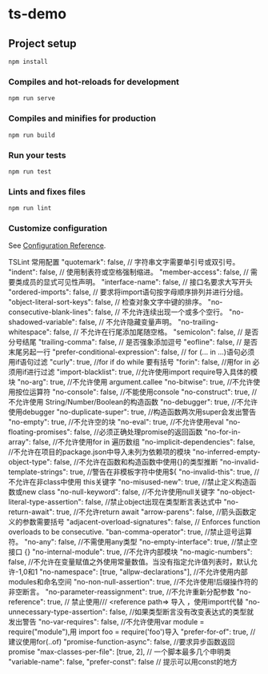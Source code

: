 # ts-demo

## Project setup
```
npm install
```

### Compiles and hot-reloads for development
```
npm run serve
```

### Compiles and minifies for production
```
npm run build
```

### Run your tests
```
npm run test
```

### Lints and fixes files
```
npm run lint
```

### Customize configuration
See [Configuration Reference](https://cli.vuejs.org/config/).


TSLint 常用配置
"quotemark": false, // 字符串文字需要单引号或双引号。
"indent": false, // 使用制表符或空格强制缩进。
"member-access": false, // 需要类成员的显式可见性声明。
"interface-name": false, // 接口名要求大写开头
"ordered-imports": false, // 要求将import语句按字母顺序排列并进行分组。
"object-literal-sort-keys": false, // 检查对象文字中键的排序。
"no-consecutive-blank-lines": false, // 不允许连续出现一个或多个空行。
"no-shadowed-variable": false, // 不允许隐藏变量声明。
"no-trailing-whitespace": false, // 不允许在行尾添加尾随空格。
"semicolon": false, // 是否分号结尾
"trailing-comma": false, // 是否强象添加逗号
"eofline": false, // 是否末尾另起一行
"prefer-conditional-expression": false, // for (... in ...)语句必须用if语句过滤
"curly": true, //for if do while 要有括号
"forin": false, //用for in 必须用if进行过滤
"import-blacklist": true, //允许使用import require导入具体的模块
"no-arg": true, //不允许使用 argument.callee
"no-bitwise": true, //不允许使用按位运算符
"no-console": false, //不能使用console
"no-construct": true, //不允许使用 String/Number/Boolean的构造函数
"no-debugger": true, //不允许使用debugger
"no-duplicate-super": true, //构造函数两次用super会发出警告
"no-empty": true, //不允许空的块
"no-eval": true, //不允许使用eval
"no-floating-promises": false, //必须正确处理promise的返回函数
"no-for-in-array": false, //不允许使用for in 遍历数组
"no-implicit-dependencies": false, //不允许在项目的package.json中导入未列为依赖项的模块
"no-inferred-empty-object-type": false, //不允许在函数和构造函数中使用{}的类型推断
"no-invalid-template-strings": true, //警告在非模板字符中使用${
"no-invalid-this": true, //不允许在非class中使用 this关键字
"no-misused-new": true, //禁止定义构造函数或new class
"no-null-keyword": false, //不允许使用null关键字
"no-object-literal-type-assertion": false, //禁止object出现在类型断言表达式中
"no-return-await": true, //不允许return await
"arrow-parens": false, //箭头函数定义的参数需要括号
"adjacent-overload-signatures": false, //  Enforces function overloads to be consecutive.
"ban-comma-operator": true, //禁止逗号运算符。
"no-any": false, //不需使用any类型
"no-empty-interface": true, //禁止空接口 {}
"no-internal-module": true, //不允许内部模块
"no-magic-numbers": false, //不允许在变量赋值之外使用常量数值。当没有指定允许值列表时，默认允许-1,0和1
"no-namespace": [true, "allpw-declarations"], //不允许使用内部modules和命名空间
"no-non-null-assertion": true, //不允许使用!后缀操作符的非空断言。
"no-parameter-reassignment": true, //不允许重新分配参数
"no-reference": true, // 禁止使用/// <reference path=> 导入 ，使用import代替
"no-unnecessary-type-assertion": false, //如果类型断言没有改变表达式的类型就发出警告
"no-var-requires": false, //不允许使用var module = require("module"),用 import foo = require('foo')导入
"prefer-for-of": true, //建议使用for(..of)
"promise-function-async": false, //要求异步函数返回promise
"max-classes-per-file": [true, 2], // 一个脚本最多几个申明类
"variable-name": false,
"prefer-const": false // 提示可以用const的地方
